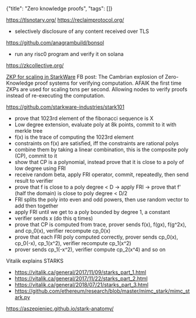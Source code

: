 {"title": "Zero knowledge proofs", "tags": []}

https://tlsnotary.org/
https://reclaimprotocol.org/
* selectively disclosure of any content received over TLS

https://github.com/anagrambuild/bonsol
* run any risc0 program and verify it on solana

https://zkcollective.org/

[ZKP for scaling in StarkWare](https://www.youtube.com/watch?v=5y9LyTtUtwE)
FB post: The Cambrian explosion of Zero-Knowledge proof systems for verifying
computation. AFAIK the first time ZKPs are used for scaling txns per second.
Allowing nodes to verify proofs instead of re-executing the computation.

https://github.com/starkware-industries/stark101
* prove that 1023rd element of the fibonacci sequence is X
* Low degree extension, evaluate poly at 8k points, commit to it with merkle tree
* f(x) is the trace of computing the 1023rd element
* constraints on f(x) are satisfied, iff the constraints are rational polys
* combine them by taking a linear combination, this is the composite poly (CP), commit to it
* show that CP is a polynomial, instead prove that it is close to a poly of low degree using FRI
* receive random beta, apply FRI operator, commit, repeatedly, then send result to verifier
* prove that f is close to a poly degree < D -> apply FRI -> prove that f' (half the domain) is close to poly degree < D/2
* FRI splits the poly into even and odd powers, then use random vector to add then together
* apply FRI until we get to a poly bounded by degree 1, a constant
* verifier sends x (do this q times)
* prove that CP is computed from trace, prover sends f(x), f(gx), f(g^2x), and cp_0(x), verifier recompute cp_0(x)
* prove that each FRI poly computed correctly, prover sends cp_0(x), cp_0(-x), cp_1(x^2), verifier recompute cp_1(x^2)
* prover sends cp_1(-x^2), verifier compute cp_2(x^4) and so on

Vitalik explains STARKS
* https://vitalik.ca/general/2017/11/09/starks_part_1.html
* https://vitalik.ca/general/2017/11/22/starks_part_2.html
* https://vitalik.ca/general/2018/07/21/starks_part_3.html
* https://github.com/ethereum/research/blob/master/mimc_stark/mimc_stark.py

https://aszepieniec.github.io/stark-anatomy/

